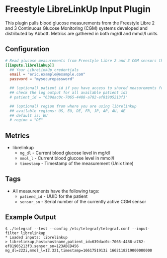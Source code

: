 # Freestyle LibreLinkUp Input Plugin

This plugin pulls blood glucose measurements from the Freestyle Libre 2 and 3 Continuous Glucose Monitoring (CGM) 
systems developed and distributed by Abbott.
Metrics are gathered in both mg/dl and mmol/l units.

## Configuration

```toml @sample.conf
# Read glucose measurements from Freestyle Libre 2 and 3 CGM sensors through the LibreLinkUp service
[[inputs.librelinkup]]
  ## Your LibreLinkUp credentials
  email = "eric.example@example.com"
  password = "mysecurepassword"

  ## (optional) patient id if you have access to shared measurements for more than one patient
  ## check the log output for all available patient ids
  # patient_id = "639dac0c-7065-4488-a782-ef81905213f3"

  ## (optional) region from where you are using librelinkup
  ## available regions: US, EU, DE, FR, JP, AP, AU, AE
  ## default is: EU
  # region = "DE"
```

## Metrics

- librelinkup
    - `mg_dl` - Current blood glucose level in mg/dl
    - `mmol_l` - Current blood glucose level in mmol/l
    - `timestamp` - Timestamp of the measurement (Unix time)

## Tags

- All measurements have the following tags:
    - `patiend_id` - UUID for the patient
    - `sensor_sn` - Serial number of the currently active CGM sensor

## Example Output

```shell
$ ./telegraf --test --config /etc/telegraf/telegraf.conf --input-filter librelinkup
* Loaded inputs: librelinkup
> librelinkup,host=hostname,patient_id=639dac0c-7065-4488-a782-ef81905213f3,sensor_sn=123ABCD456 mg_dl=222i,mmol_l=12.321,timestamp=1661751913i 1662118219000000000
```
